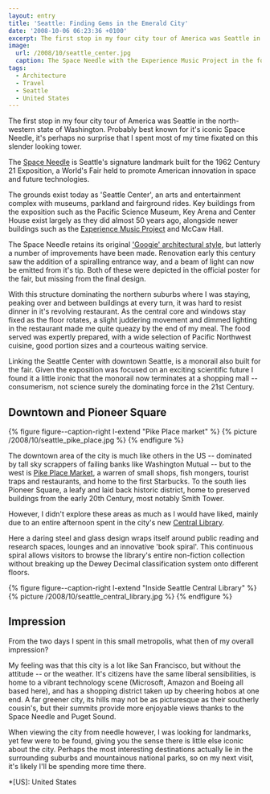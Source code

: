 ```yaml
---
layout: entry
title: 'Seattle: Finding Gems in the Emerald City'
date: '2008-10-06 06:23:36 +0100'
excerpt: The first stop in my four city tour of America was Seattle in the north-western state of Washington. Probably best known for it's iconic Space Needle, it's perhaps no surprise that I spent most of my time fixated on this slender looking tower.
image:
  url: /2008/10/seattle_center.jpg
  caption: The Space Needle with the Experience Music Project in the foreground
tags:
  - Architecture
  - Travel
  - Seattle
  - United States
---
```

The first stop in my four city tour of America was Seattle in the north-western state of Washington. Probably best known for it's iconic Space Needle, it's perhaps no surprise that I spent most of my time fixated on this slender looking tower.

The [Space Needle][1] is Seattle's signature landmark built for the 1962 Century 21 Exposition, a World's Fair held to promote American innovation in space and future technologies.

The grounds exist today as 'Seattle Center', an arts and entertainment complex with museums, parkland and fairground rides. Key buildings from the exposition such as the Pacific Science Museum, Key Arena and Center House exist largely as they did almost 50 years ago, alongside newer buildings such as the [Experience Music Project][2] and McCaw Hall.

The Space Needle retains its original ['Googie' architectural style][3], but latterly a number of improvements have been made. Renovation early this century saw the addition of a spiralling entrance way, and a beam of light can now be emitted from it's tip. Both of these were depicted in the official poster for the fair, but missing from the final design.

With this structure dominating the northern suburbs where I was staying, peaking over and between buildings at every turn, it was hard to resist dinner in it's revolving restaurant. As the central core and windows stay fixed as the floor rotates, a slight juddering movement and dimmed lighting in the restaurant made me quite queazy by the end of my meal. The food served was expertly prepared, with a wide selection of Pacific Northwest cuisine, good portion sizes and a courteous waiting service.

Linking the Seattle Center with downtown Seattle, is a monorail also built for the fair. Given the exposition was focused on an exciting scientific future I found it a little ironic that the monorail now terminates at a shopping mall -- consumerism, not science surely the dominating force in the 21st Century.

## Downtown and Pioneer Square
{% figure figure--caption-right l-extend "Pike Place market" %}
{% picture /2008/10/seattle_pike_place.jpg %}
{% endfigure %}

The downtown area of the city is much like others in the US -- dominated by tall sky scrappers of failing banks like Washington Mutual -- but to the west is [Pike Place Market][4], a warren of small shops, fish mongers, tourist traps and restaurants, and home to the first Starbucks. To the south lies Pioneer Square, a leafy and laid back historic district, home to preserved buildings from the early 20th Century, most notably Smith Tower.

However, I didn't explore these areas as much as I would have liked, mainly due to an entire afternoon spent in the city's new [Central Library][5].

Here a daring steel and glass design wraps itself around public reading and research spaces, lounges and an innovative 'book spiral'. This continuous spiral allows visitors to browse the library's entire non-fiction collection without breaking up the Dewey Decimal classification system onto different floors.

{% figure figure--caption-right l-extend "Inside Seattle Central Library" %}
{% picture /2008/10/seattle_central_library.jpg %}
{% endfigure %}

## Impression
From the two days I spent in this small metropolis, what then of my overall impression?

My feeling was that this city is a lot like San Francisco, but without the attitude -- or the weather. It's citizens have the same liberal sensibilities, is home to a vibrant technology scene (Microsoft, Amazon and Boeing all based here), and has a shopping district taken up by cheering hobos at one end. A far greener city, its hills may not be as picturesque as their southerly cousin's, but their summits provide more enjoyable views thanks to the Space Needle and Puget Sound.

When viewing the city from needle however, I was looking for landmarks, yet few were to be found, giving you the sense there is little else iconic about the city. Perhaps the most interesting destinations actually lie in the surrounding suburbs and mountainous national parks, so on my next visit, it's likely I'll be spending more time there.

[1]: http://en.wikipedia.org/wiki/Space_Needle
[2]: http://en.wikipedia.org/wiki/Experience_Music_Project
[3]: http://en.wikipedia.org/wiki/Googie_architecture
[4]: http://en.wikipedia.org/wiki/Pike_Place_Market
[5]: http://en.wikipedia.org/wiki/Seattle_Central_Library

*[US]: United States
